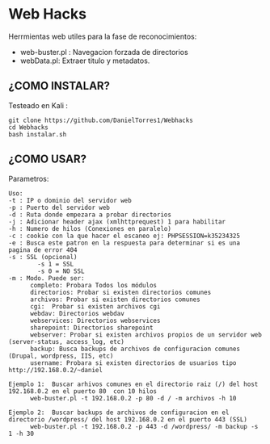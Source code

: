 
# Web Hacks

Herrmientas web utiles para la fase de reconocimientos:

- web-buster.pl : Navegacion forzada de directorios
- webData.pl: Extraer titulo y metadatos.



## ¿COMO INSTALAR?

Testeado en Kali :

    git clone https://github.com/DanielTorres1/Webhacks
    cd Webhacks
    bash instalar.sh


## ¿COMO USAR?

Parametros:

    Uso:  
    -t : IP o dominio del servidor web 
    -p : Puerto del servidor web 
    -d : Ruta donde empezara a probar directorios 
    -j : Adicionar header ajax (xmlhttprequest) 1 para habilitar 
    -h : Numero de hilos (Conexiones en paralelo) 
    -c : cookie con la que hacer el escaneo ej: PHPSESSION=k35234325 
    -e : Busca este patron en la respuesta para determinar si es una pagina de error 404
    -s : SSL (opcional) 
    		-s 1 = SSL 
    		-s 0 = NO SSL 
    -m : Modo. Puede ser: 
    	  completo: Probara Todos los módulos 
    	  directorios: Probar si existen directorios comunes 
    	  archivos: Probar si existen directorios comunes 
    	  cgi: 	Probar si existen archivos cgi 
    	  webdav: Directorios webdav 
    	  webservices: Directorios webservices 
    	  sharepoint: Directorios sharepoint 
    	  webserver: Probar si existen archivos propios de un servidor web (server-status, access_log, etc) 
    	  backup: Busca backups de archivos de configuracion comunes (Drupal, wordpress, IIS, etc) 
    	  username: Probara si existen directorios de usuarios tipo http://192.168.0.2/~daniel 
    
    Ejemplo 1:  Buscar arhivos comunes en el directorio raiz (/) del host 192.168.0.2 en el puerto 80  con 10 hilos
    	  web-buster.pl -t 192.168.0.2 -p 80 -d / -m archivos -h 10 
    
    Ejemplo 2:  Buscar backups de archivos de configuracion en el directorio /wordpress/ del host 192.168.0.2 en el puerto 443 (SSL)  
    	  web-buster.pl -t 192.168.0.2 -p 443 -d /wordpress/ -m backup -s 1 -h 30


